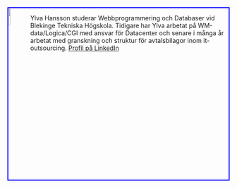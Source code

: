 <div style="border: 2px solid blue; overflow: auto" markdown=1>
<img src="img/bild.jpg" style="width:10%; float:left"/>

Ylva Hansson studerar Webbprogrammering och Databaser vid
Blekinge Tekniska Högskola. Tidigare har Ylva arbetat på
WM-data/Logica/CGI med ansvar för Datacenter och senare i
många år arbetat med granskning och struktur för avtalsbilagor
inom it-outsourcing.
<a href="https://se.linkedin.com/in/ylva-hansson/">Profil på LinkedIn</a>
</div>
